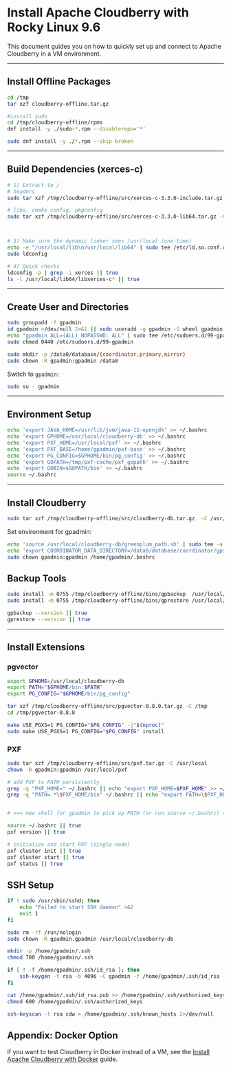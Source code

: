 # Install Apache Cloudberry with Rocky Linux 9.6

This document guides you on how to quickly set up and connect to Apache Cloudberry in a VM environment.

---

## Install Offline Packages

```bash
cd /tmp
tar xzf cloudberry-offline.tar.gz

#install sudo
cd /tmp/cloudberry-offline/rpms
dnf install -y ./sudo-*.rpm --disablerepo='*'

sudo dnf install -y ./*.rpm --skip-broken
```

---

## Build Dependencies (xerces-c)

```bash
# 1) Extract to /
# headers
sudo tar xzf /tmp/cloudberry-offline/src/xerces-c-3.3.0-include.tar.gz -C /usr/local

# libs, cmake config, pkgconfig
sudo tar xzf /tmp/cloudberry-offline/src/xerces-c-3.3.0-lib64.tar.gz -C /usr/local/lib64



# 3) Make sure the dynamic linker sees /usr/local (one-time)
echo -e "/usr/local/lib\n/usr/local/lib64" | sudo tee /etc/ld.so.conf.d/local-local.conf >/dev/null
sudo ldconfig

# 4) Quick checks
ldconfig -p | grep -i xerces || true
ls -l /usr/local/lib64/libxerces-c* || true

```

---

## Create User and Directories

```bash
sudo groupadd -f gpadmin
id gpadmin >/dev/null 2>&1 || sudo useradd -g gpadmin -G wheel gpadmin
echo "gpadmin ALL=(ALL) NOPASSWD: ALL" | sudo tee /etc/sudoers.d/99-gpadmin >/dev/null
sudo chmod 0440 /etc/sudoers.d/99-gpadmin

sudo mkdir -p /data0/database/{coordinator,primary,mirror}
sudo chown -R gpadmin:gpadmin /data0
```

Switch to `gpadmin`:

```bash
sudo su - gpadmin
```

---

## Environment Setup

```bash
echo 'export JAVA_HOME=/usr/lib/jvm/java-11-openjdk' >> ~/.bashrc
echo 'export GPHOME=/usr/local/cloudberry-db' >> ~/.bashrc
echo 'export PXF_HOME=/usr/local/pxf' >> ~/.bashrc
echo 'export PXF_BASE=/home/gpadmin/pxf-base' >> ~/.bashrc
echo 'export PG_CONFIG=$GPHOME/bin/pg_config' >> ~/.bashrc
echo 'export GOPATH=/tmp/pxf-cache/pxf_gopath' >> ~/.bashrc
echo 'export GOBIN=$GOPATH/bin' >> ~/.bashrc
source ~/.bashrc
```

---

## Install Cloudberry

```bash
sudo tar xzf /tmp/cloudberry-offline/src/cloudberry-db.tar.gz  -C /usr/local
```
Set environment for gpadmin:

```bash
echo 'source /usr/local/cloudberry-db/greenplum_path.sh' | sudo tee -a /home/gpadmin/.bashrc >/dev/null
echo 'export COORDINATOR_DATA_DIRECTORY=/data0/database/coordinator/gpseg-1' | sudo tee -a /home/gpadmin/.bashrc >/dev/null
sudo chown gpadmin:gpadmin /home/gpadmin/.bashrc
```



## Backup Tools

```bash
sudo install -m 0755 /tmp/cloudberry-offline/bins/gpbackup  /usr/local/bin/gpbackup
sudo install -m 0755 /tmp/cloudberry-offline/bins/gprestore /usr/local/bin/gprestore

gpbackup --version || true
gprestore --version || true
```

---



## Install Extensions


### pgvector

```bash
export GPHOME=/usr/local/cloudberry-db
export PATH="$GPHOME/bin:$PATH"
export PG_CONFIG="$GPHOME/bin/pg_config"

tar xzf /tmp/cloudberry-offline/src/pgvector-0.8.0.tar.gz -C /tmp
cd /tmp/pgvector-0.8.0

make USE_PGXS=1 PG_CONFIG="$PG_CONFIG" -j"$(nproc)"
sudo make USE_PGXS=1 PG_CONFIG="$PG_CONFIG" install
```


### PXF

```bash
sudo tar xzf /tmp/cloudberry-offline/src/pxf.tar.gz -C /usr/local
chown -R gpadmin:gpadmin /usr/local/pxf

# add PXF to PATH persistently
grep -q "PXF_HOME=" ~/.bashrc || echo "export PXF_HOME=$PXF_HOME" >> ~/.bashrc
grep -q "PATH=.*\$PXF_HOME/bin" ~/.bashrc || echo "export PATH=\$PXF_HOME/bin:\$PATH" >> ~/.bashrc


# === new shell for gpadmin to pick up PATH (or run source ~/.bashrc) ===

source ~/.bashrc || true
pxf version || true

# initialize and start PXF (single-node)
pxf cluster init || true
pxf cluster start || true
pxf status || true
```






## SSH Setup

```bash
if ! sudo /usr/sbin/sshd; then
    echo "Failed to start SSH daemon" >&2
    exit 1
fi

sudo rm -rf /run/nologin
sudo chown -R gpadmin.gpadmin /usr/local/cloudberry-db

mkdir -p /home/gpadmin/.ssh
chmod 700 /home/gpadmin/.ssh

if [ ! -f /home/gpadmin/.ssh/id_rsa ]; then
    ssh-keygen -t rsa -b 4096 -C gpadmin -f /home/gpadmin/.ssh/id_rsa -P "" > /dev/null 2>&1
fi

cat /home/gpadmin/.ssh/id_rsa.pub >> /home/gpadmin/.ssh/authorized_keys
chmod 600 /home/gpadmin/.ssh/authorized_keys

ssh-keyscan -t rsa cdw > /home/gpadmin/.ssh/known_hosts 2>/dev/null
```
## Appendix: Docker Option

If you want to test Cloudberry in Docker instead of a VM, see the [Install Apache Cloudberry with Docker](README.md) guide.
